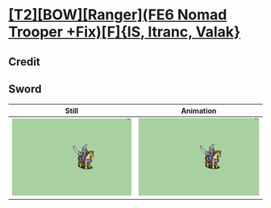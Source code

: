 # [\[T2\]\[BOW\]\[Ranger\]\(FE6 Nomad Trooper +Fix\)\[F\]{IS, ltranc, Valak}](../)

## Credit


	
## Sword

| Still | Animation |
| :---: | :-------: |
| ![Sword still](./Sword_000.png) | ![Sword animation](./Sword.gif) |
